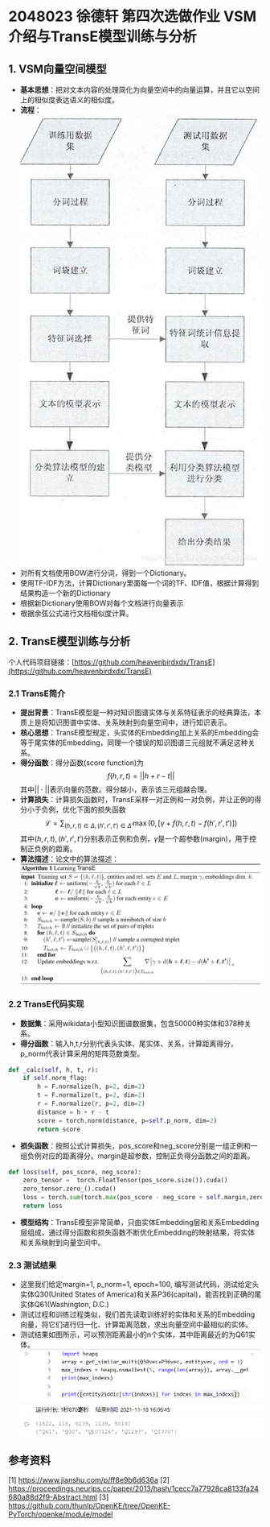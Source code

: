 # 2048023 徐德轩 第四次选做作业 VSM介绍与TransE模型训练与分析

## 1. VSM向量空间模型

- **基本思想**：把对文本内容的处理简化为向量空间中的向量运算，并且它以空间上的相似度表达语义的相似度。
- **流程**：![./static/1.VSM流程.png](./static/1.VSM流程.png)
- 对所有文档使用BOW进行分词，得到一个Dictionary。
- 使用TF-IDF方法，计算Dictionary里面每一个词的TF、IDF值，根据计算得到结果构造一个新的Dictionary
- 根据新Dictionary使用BOW对每个文档进行向量表示
- 根据余弦公式进行文档相似度计算。

## 2. TransE模型训练与分析
个人代码项目链接：[https://github.com/heavenbirdxdx/TransE](https://github.com/heavenbirdxdx/TransE)

### 2.1 TransE简介

- **提出背景**：TransE模型是一种对知识图谱实体与关系特征表示的经典算法，本质上是将知识图谱中实体、关系映射到向量空间中，进行知识表示。
- **核心思想**：TransE模型规定，头实体的Embedding加上关系的Embedding会等于尾实体的Embedding，同理一个错误的知识图谱三元组就不满足这种关系。
- **得分函数**：得分函数(score function)为
$$
f(h,r,t)=||h+r-t||
$$
其中$||\cdot||$​表示向量的范数。得分越小，表示该三元组越合理。
- **计算损失**：计算损失函数时，TransE采样一对正例和一对负例，并让正例的得分小于负例，优化下面的损失函数
$$
\mathcal{L}=\sum_{(h,r,t)\in\Delta,(h',r',t')\in\Delta'}\max\left( 0, [\gamma+f(h,r,t)-f(h',r',t')]\right)
$$
其中$(h,r,t), (h',r',t')$分别表示正例和负例，$\gamma$​是​一个超参数(margin)，用于控制正负例的距离。
- **算法描述**：论文中的算法描述：![./static/2.TransE算法描述.png](./static/2.TransE算法描述.png)


### 2.2 TransE代码实现

- **数据集**：采用wikidata小型知识图谱数据集，包含50000种实体和378种关系。
- **得分函数**：输入h,t,r分别代表头实体、尾实体、关系，计算距离得分，p_norm代表计算采用的矩阵范数类型。
```python
def _calc(self, h, t, r):
    if self.norm_flag:
        h = F.normalize(h, p=2, dim=2)
        t = F.normalize(t, p=2, dim=2)
        r = F.normalize(r, p=2, dim=2)
        distance = h + r - t
        score = torch.norm(distance, p=self.p_norm, dim=2)
        return score
```
- **损失函数**：按照公式计算损失，pos_score和neg_score分别是一组正例和一组负例对应的距离得分。margin是超参数，控制正负得分函数之间的距离。
```python
def loss(self, pos_score, neg_score):
    zero_tensor =  torch.FloatTensor(pos_score.size()).cuda()
    zero_tensor.zero_().cuda()
    loss = torch.sum(torch.max(pos_score - neg_score + self.margin,zero_tensor))
    return loss
```
- **模型结构**：TransE模型非常简单，只由实体Embedding层和关系Embedding层组成，通过得分函数和损失函数不断优化Embedding的映射结果，将实体和关系映射到向量空间中。


### 2.3 测试结果

- 这里我们给定margin=1, p_norm=1, epoch=100, 编写测试代码，测试给定头实体Q30(United States of America)和关系P36(capital)，能否找到正确的尾实体Q61(Washington, D.C.)
- 测试过程和训练过程类似，我们首先读取训练好的实体和关系的Embedding向量，将它们进行归一化、计算距离范数，求出向量空间中最相似的实体。
- 测试结果如图所示，可以预测距离最小的n个实体，其中距离最近的为Q61实体。![./static/3.测试结果.png](./static/3.测试结果.png)



## 参考资料

[1] https://www.jianshu.com/p/ff8e9b6d636a
[2] https://proceedings.neurips.cc/paper/2013/hash/1cecc7a77928ca8133fa24680a88d2f9-Abstract.html
[3] https://github.com/thunlp/OpenKE/tree/OpenKE-PyTorch/openke/module/model


